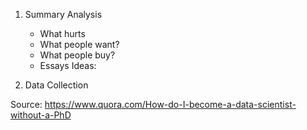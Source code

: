 1. Summary Analysis
    - What hurts
    - What people want?
    - What people buy?
    - Essays Ideas:

2. Data Collection

Source: https://www.quora.com/How-do-I-become-a-data-scientist-without-a-PhD

